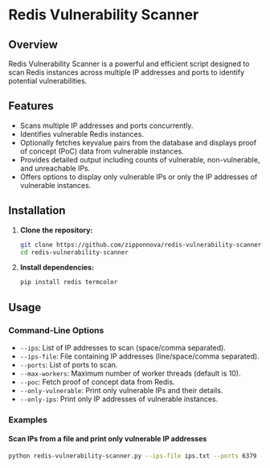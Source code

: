 # Redis Vulnerability Scanner


## Overview

Redis Vulnerability Scanner is a powerful and efficient script designed to scan Redis instances across multiple IP addresses and ports to identify potential vulnerabilities.

## Features

- Scans multiple IP addresses and ports concurrently.
- Identifies vulnerable Redis instances.
- Optionally fetches keyvalue pairs from the database and displays proof of concept (PoC) data from vulnerable instances.
- Provides detailed output including counts of vulnerable, non-vulnerable, and unreachable IPs.
- Offers options to display only vulnerable IPs or only the IP addresses of vulnerable instances.

## Installation

1. **Clone the repository:**
    ```sh
    git clone https://github.com/zipponnova/redis-vulnerability-scanner.git
    cd redis-vulnerability-scanner
    ```

2. **Install dependencies:**
    ```sh
    pip install redis termcolor
    ```

## Usage

### Command-Line Options

- `--ips`: List of IP addresses to scan (space/comma separated).
- `--ips-file`: File containing IP addresses (line/space/comma separated).
- `--ports`: List of ports to scan.
- `--max-workers`: Maximum number of worker threads (default is 10).
- `--poc`: Fetch proof of concept data from Redis.
- `--only-vulnerable`: Print only vulnerable IPs and their details.
- `--only-ips`: Print only IP addresses of vulnerable instances.

### Examples

#### Scan IPs from a file and print only vulnerable IP addresses

```sh
python redis-vulnerability-scanner.py --ips-file ips.txt --ports 6379 --only-ips
```

